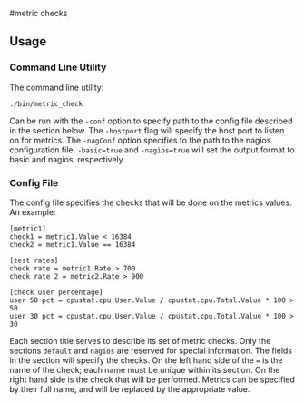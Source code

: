 #metric checks

## Usage

### Command Line Utility

The command line utility:
```
./bin/metric_check
```

Can be run with the `-conf` option to specify path to the config file described in the section below. The `-hostport` flag will specify the host port to listen on for metrics. The `-nagConf` option specifies to the path to the nagios configuration file. `-basic=true` and `-nagios=true` will set the output format to basic and nagios, respectively.

### Config File

The config file specifies the checks that will be done on the metrics values. An example:
```
[metric1]
check1 = metric1.Value < 16384
check2 = metric1.Value == 16384

[test rates]
check rate = metric1.Rate > 700
check rate 2 = metric2.Rate > 900

[check user percentage]
user 50 pct = cpustat.cpu.User.Value / cpustat.cpu.Total.Value * 100 > 50
user 30 pct = cpustat.cpu.User.Value / cpustat.cpu.Total.Value * 100 > 30
```
Each section title serves to describe its set of metric checks. Only the sections `default` and `nagios` are reserved for special information. The fields in the section will specify the checks. On the left hand side of the `=` is the name of the check; each name must be unique within its section. On the right hand side is the check that will be performed. Metrics can be specified by their full name, and will be replaced by the appropriate value.
